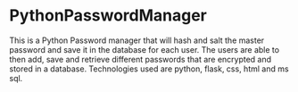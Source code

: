 # PythonPasswordManager
This is a Python Password manager that will hash and salt the master password and save it in the database for each user. The users are able to then add, save and retrieve different passwords that are encrypted and stored in a database. Technologies used are python, flask, css, html and ms sql.